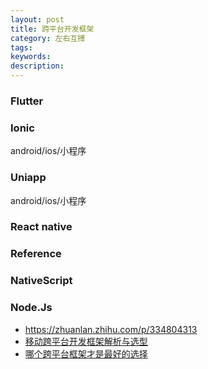 ```yaml
---
layout: post
title: 跨平台开发框架
category: 左右互搏
tags: 
keywords: 
description: 
---
```


### Flutter

### Ionic

android/ios/小程序

### Uniapp

android/ios/小程序

### React native

### Reference

### NativeScript

### Node.Js


* <https://zhuanlan.zhihu.com/p/334804313>
* [移动跨平台开发框架解析与选型](https://segmentfault.com/a/1190000039122907)
* [哪个跨平台框架才是最好的选择](https://blog.csdn.net/lunahaijiao/article/details/111189116)